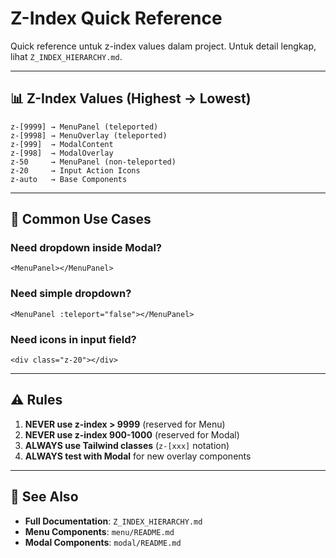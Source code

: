# Z-Index Quick Reference

Quick reference untuk z-index values dalam project. Untuk detail lengkap, lihat `Z_INDEX_HIERARCHY.md`.

---

## 📊 Z-Index Values (Highest → Lowest)

```
z-[9999] → MenuPanel (teleported)
z-[9998] → MenuOverlay (teleported)
z-[999]  → ModalContent
z-[998]  → ModalOverlay
z-50     → MenuPanel (non-teleported)
z-20     → Input Action Icons
z-auto   → Base Components
```

---

## 🎯 Common Use Cases

### **Need dropdown inside Modal?**

```vue
<MenuPanel></MenuPanel>
```

### **Need simple dropdown?**

```vue
<MenuPanel :teleport="false"></MenuPanel>
```

### **Need icons in input field?**

```vue
<div class="z-20"></div>
```

---

## ⚠️ Rules

1. **NEVER use z-index > 9999** (reserved for Menu)
2. **NEVER use z-index 900-1000** (reserved for Modal)
3. **ALWAYS use Tailwind classes** (`z-[xxx]` notation)
4. **ALWAYS test with Modal** for new overlay components

---

## 🔗 See Also

- **Full Documentation**: `Z_INDEX_HIERARCHY.md`
- **Menu Components**: `menu/README.md`
- **Modal Components**: `modal/README.md`
